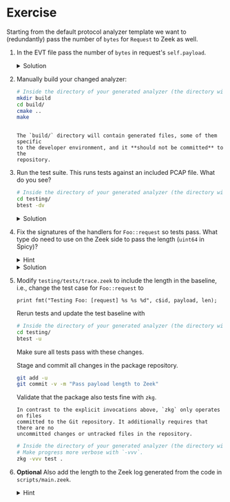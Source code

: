 # Exercise

Starting from the default protocol analyzer template we want to (redundantly) pass the number of
`bytes` for `Request` to Zeek as well.

1. In the EVT file pass the number of `bytes` in request's `self.payload`.

   <details>
   <summary>Solution</summary>

   ```spicy
   on Foo::Request -> event Foo::request($conn, $is_orig, self.payload, |self.payload|);
   ```

   </details>

1. Manually build your changed analyzer:

    ```sh
    # Inside the directory of your generated analyzer (the directory with `zkg.meta`).
    mkdir build
    cd build/
    cmake ..
    make
    ```

    ```admonish note

    The `build/` directory will contain generated files, some of them specific
    to the developer environment, and it **should not be committed** to the
    repository.
    ```

1. Run the test suite. This runs tests against an included PCAP file. What do you see?

   ```sh
   # Inside the directory of your generated analyzer (the directory with `zkg.meta`).
   cd testing/
   btest -dv
   ```

   <details>
   <summary>Solution</summary>

   Test `tests.trace` test fails. Its sources are in `testing/tests/trace.zeek`.

   ```plain
   .. analyzer error in <..>/foo/analyzer/foo.evt, line 16: Event parameter mismatch, more parameters given than the 3 that the Zeek event expects

   ```

   </details>

1. Fix the signatures of the handlers for `Foo::request` so tests pass. What
   type do need to use on the Zeek side to pass the length (`uint64` in Spicy)?

   <details>
   <summary>Hint</summary>

    The type mappings are documented
    [here](https://docs.zeek.org/en/master/devel/spicy/reference.html#id1).
   </details>

   <details>
   <summary>Solution</summary>

   In both `testing/tests/trace.zeek` and `scripts/main.zeek` change the signatures to

   ```zeek
   event Foo::request(c: connection, is_orig: bool, payload: string, len: count) {}
   ```

   </details>

1. Modify `testing/tests/trace.zeek` to include the length in the baseline,
   i.e., change the test case for `Foo::request` to

   ```zeek
   print fmt("Testing Foo: [request] %s %s %d", c$id, payload, len);
   ```

   Rerun tests and update the test baseline with

   ```sh
   # Inside the directory of your generated analyzer (the directory with `zkg.meta`).
   cd testing/
   btest -u
   ```

   Make sure all tests pass with these changes.

   Stage and commit all changes in the package repository.

   ```sh
   git add -u
   git commit -v -m "Pass payload length to Zeek"
   ```

   Validate that the package also tests fine with `zkg`.

   ```admonish note
   In contrast to the explicit invocations above, `zkg` only operates on files
   committed to the Git repository. It additionally requires that there are no
   uncommitted changes or untracked files in the repository.
   ```

   ```sh
   # Inside the directory of your generated analyzer (the directory with `zkg.meta`).
   # Make progress more verbose with `-vvv`.
   zkg -vvv test .
   ```

1. **Optional** Also add the length to the Zeek log generated from the code in
`scripts/main.zeek`.

   <details>
   <summary>Hint</summary>

   This requires adding a `count &optional &log` field to the `Info` record.

   Set the field from the event handler for `Foo::request`.

   Update test baselines as needed.
   </details>
